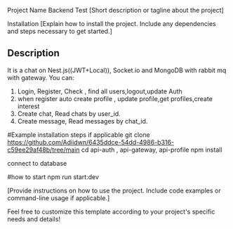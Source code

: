 Project Name Backend Test [Short description or tagline about the project]

Installation [Explain how to install the project. Include any dependencies and steps necessary to get started.]
## Description

It is a chat on Nest.js((JWT+Local)), Socket.io and MongoDB with rabbit mq with gateway. You can:
1. Login, Register, Check , find all users,logout,update Auth
2. when register auto create profile , update profile,get profiles,create interest
3. Create chat, Read chats by user_id.
4. Create message, Read messages by chat_id.

#Example installation steps if applicable
git clone https://github.com/Adiidwn/6435ddce-54dd-4986-b316-c59ee29af48b/tree/main
cd api-auth , 
api-gateway, 
api-profile 
npm install

connect to database

#how to start 
npm run start:dev

[Provide instructions on how to use the project. Include code examples or command-line usage if applicable.]

Feel free to customize this template according to your project's specific needs and details!
